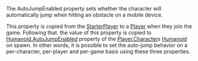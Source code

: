The AutoJumpEnabled property sets whether the character will automatically
jump when hitting an obstacle on a mobile device.

This property is copied from the [StarterPlayer](https://create.roblox.com/docs/reference/engine/classes/StarterPlayer) to a [Player](https://create.roblox.com/docs/reference/engine/classes/Player) when they
join the game. Following that. the value of this property is copied to
[Humanoid.AutoJumpEnabled](https://create.roblox.com/docs/reference/engine/classes/Humanoid#AutoJumpEnabled) property of the [Player.Character](https://create.roblox.com/docs/reference/engine/classes/Player#Character)s [Humanoid](https://create.roblox.com/docs/reference/engine/classes/Humanoid)
on spawn. In other words, it is possible to set the auto-jump behavior on
a per-character, per-player and per-game basis using these three
properties.